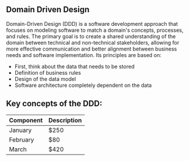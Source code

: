 ## Domain Driven Design

Domain-Driven Design (DDD) is a software development approach that focuses on modeling software to match a domain's concepts, processes, and rules. The primary goal is to create a shared understanding of the domain between technical and non-technical stakeholders, allowing for more effective communication and better alignment between business needs and software implementation. 
Its principles are based on:
- First, think about the data that needs to be stored
- Definition of business rules
- Design of the data model
- Software architecture completely dependent on the data

## Key concepts of the DDD:
| Component | Description |
| -------- | ------- |
| January  | $250    |
| February | $80     |
| March    | $420    |
